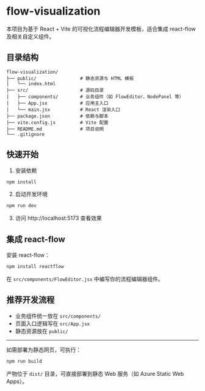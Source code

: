 # flow-visualization

本项目为基于 React + Vite 的可视化流程编辑器开发模板，适合集成 react-flow 及相关自定义组件。

## 目录结构

```
flow-visualization/
├── public/                # 静态资源与 HTML 模板
│   └── index.html
├── src/                   # 源码目录
│   ├── components/        # 业务组件（如 FlowEditor、NodePanel 等）
│   ├── App.jsx            # 应用主入口
│   └── main.jsx           # React 渲染入口
├── package.json           # 依赖与脚本
├── vite.config.js         # Vite 配置
├── README.md              # 项目说明
└── .gitignore
```

## 快速开始

1. 安装依赖

```sh
npm install
```

2. 启动开发环境

```sh
npm run dev
```

3. 访问 http://localhost:5173 查看效果

## 集成 react-flow

安装 react-flow：

```sh
npm install reactflow
```

在 `src/components/FlowEditor.jsx` 中编写你的流程编辑器组件。

## 推荐开发流程
- 业务组件统一放在 `src/components/`
- 页面入口逻辑写在 `src/App.jsx`
- 静态资源放在 `public/`

---

如需部署为静态网页，可执行：

```sh
npm run build
```

产物位于 `dist/` 目录，可直接部署到静态 Web 服务（如 Azure Static Web Apps）。
